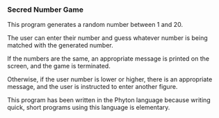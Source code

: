 <h3>Secred Number Game</h3>
<p>This program generates a random number between 1 and 20.</p>
<p>The user can enter their number and guess whatever number is being matched with the generated number.</p>
<p>If the numbers are the same, an appropriate message is printed on the screen, 
and the game is terminated.</p>
<p>Otherwise, if the user number is lower or higher, there is an appropriate message, 
and the user is instructed to enter another figure.</p> 
<p>This program has been written in the Phyton language because writing quick, 
short programs using this language is elementary.</p>

